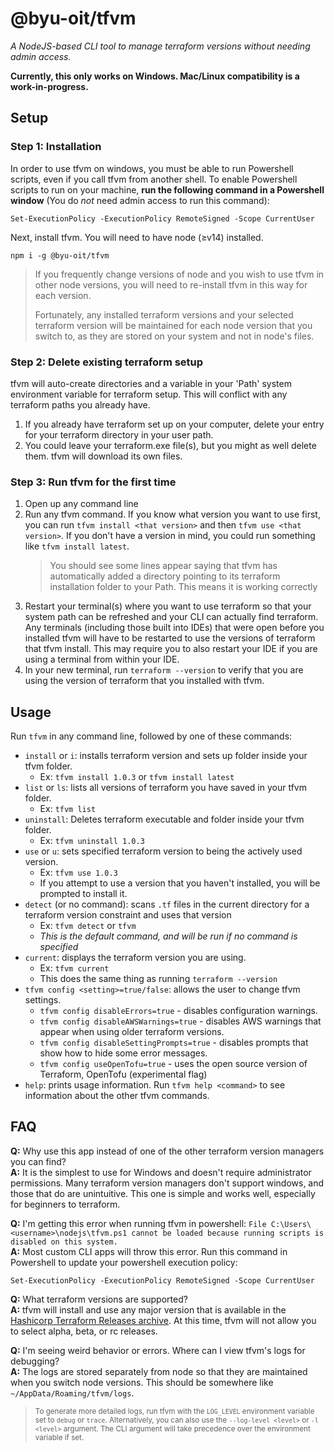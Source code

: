 # @byu-oit/tfvm

*A NodeJS-based CLI tool to manage terraform versions without needing admin access.*

**Currently, this only works on Windows. Mac/Linux compatibility is a work-in-progress.**

## Setup

### Step 1: Installation
In order to use tfvm on windows, you must be able to run Powershell scripts, even if you call tfvm from another shell.
To enable Powershell scripts to run on your machine, **run the following command in a Powershell window**
(You do *not* need admin access to run this command):
```shell
Set-ExecutionPolicy -ExecutionPolicy RemoteSigned -Scope CurrentUser
```

Next, install tfvm. You will need to have node (≥v14) installed.
```shell
npm i -g @byu-oit/tfvm
```

> If you frequently change versions of node and you wish to use tfvm in other node versions, you will need to re-install
> tfvm in this way for each version.
>
> Fortunately, any installed terraform versions and your selected terraform version will be maintained for each node
> version that you switch to, as they are stored on your system and not in node's files.

### Step 2: Delete existing terraform setup
tfvm will auto-create directories and a variable in your 'Path' system environment variable for terraform setup.
This will conflict with any terraform paths you already have.
1. If you already have terraform set up on your computer, delete your entry for your terraform directory in your user path.
2. You could leave your terraform.exe file(s), but you might as well delete them. tfvm will download its own files.

### Step 3: Run tfvm for the first time
1. Open up any command line
2. Run any tfvm command. If you know what version you want to use first, you can run `tfvm install <that version>`
   and then `tfvm use <that version>`.
   If you don't have a version in mind, you could run something like `tfvm install latest`.
   > You should see some lines appear saying that tfvm has automatically added a directory pointing to its terraform
   installation folder to your Path. This means it is working correctly
3. Restart your terminal(s) where you want to use terraform so that your system path can be refreshed and your
   CLI can actually find terraform.
   Any terminals (including those built into IDEs) that were open before you installed tfvm will have to be restarted
   to use the versions of terraform that tfvm install.
   This may require you to also restart your IDE if you are using a terminal from within your IDE.
4. In your new terminal, run `terraform --version` to verify that you are using the version of terraform that you installed with tfvm.

## Usage
Run `tfvm` in any command line, followed by one of these commands:
- `install` or `i`: installs terraform version and sets up folder inside your tfvm folder.
    - Ex: `tfvm install 1.0.3` or `tfvm install latest`
- `list` or `ls`: lists all versions of terraform you have saved in your tfvm folder.
    - Ex: `tfvm list`
- `uninstall`: Deletes terraform executable and folder inside your tfvm folder.
    - Ex: `tfvm uninstall 1.0.3`
- `use` or `u`: sets specified terraform version to being the actively used version.
    - Ex: `tfvm use 1.0.3`
    - If you attempt to use a version that you haven't installed, you will be prompted to install it.
- `detect` (or no command): scans `.tf` files in the current directory for a terraform version constraint and uses that version
    - Ex: `tfvm detect` or `tfvm`
    - *This is the default command, and will be run if no command is specified*
- `current`: displays the terraform version you are using.
    - Ex: `tfvm current`
    - This does the same thing as running `terraform --version`
- `tfvm config <setting>=true/false`: allows the user to change tfvm settings.
    - `tfvm config disableErrors=true` - disables configuration warnings.
    - `tfvm config disableAWSWarnings=true` - disables AWS warnings that appear when using older terraform versions.
    - `tfvm config disableSettingPrompts=true` - disables prompts that show how to hide some error messages.
    - `tfvm config useOpenTofu=true` - uses the open source version of Terraform, OpenTofu (experimental flag)
- `help`: prints usage information. Run `tfvm help <command>` to see information about the other tfvm commands.

## FAQ
**Q:** Why use this app instead of one of the other terraform version managers you can find?
<br>
**A:** It is the simplest to use for Windows and doesn't require administrator permissions.
Many terraform version managers don't support windows, and those that do are unintuitive.
This one is simple and works well, especially for beginners to terraform.

**Q:** I'm getting this error when running tfvm in powershell: `File C:\Users\<username>\nodejs\tfvm.ps1 cannot be
loaded because running scripts is disabled on this system.`
<br>
**A:** Most custom CLI apps will throw this error. Run this command in Powershell to update your powershell execution policy:
  ```shell
  Set-ExecutionPolicy -ExecutionPolicy RemoteSigned -Scope CurrentUser
  ```

**Q:** What terraform versions are supported?
<br>
**A:** tfvm will install and use any major version that is available in the
[Hashicorp Terraform Releases archive](https://releases.hashicorp.com/terraform/).
At this time, tfvm will not allow you to select alpha, beta, or rc releases.

**Q:** I'm seeing weird behavior or errors. Where can I view tfvm's logs for debugging?
<br>
**A:** The logs are stored separately from node so that they are maintained when you switch node versions.
This should be somewhere like `~/AppData/Roaming/tfvm/logs`.

> <sup>To generate more detailed logs, run tfvm with the `LOG_LEVEL` environment variable set to `debug` or `trace`.
Alternatively, you can also use the `--log-level <level>` or `-l <level>` argument.
The CLI argument will take precedence over the environment variable if set.</sup>

